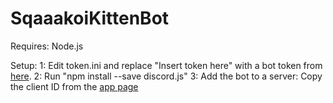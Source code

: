 # SqaaakoiKittenBot

Requires: Node.js

Setup: 
1: Edit token.ini and replace "Insert token here" with a bot token from [here](https://discordapp.com/developers/applications/me/).
2: Run "npm install --save discord.js"
3: Add the bot to a server: Copy the client ID from the [app page](https://discordapp.com/developers/applications/me/)
